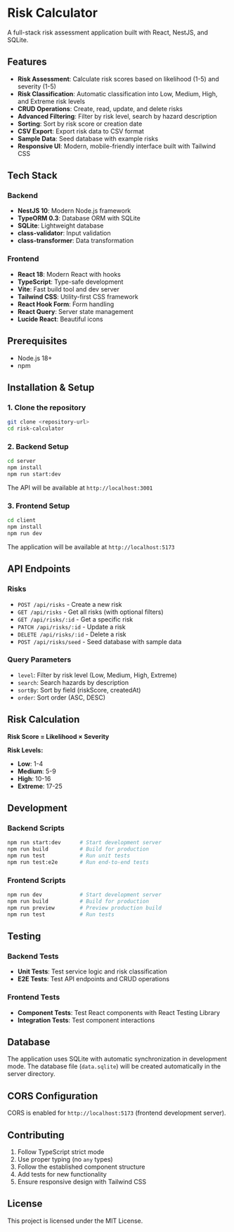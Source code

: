 # Risk Calculator

A full-stack risk assessment application built with React, NestJS, and SQLite.

## Features

- **Risk Assessment**: Calculate risk scores based on likelihood (1-5) and severity (1-5)
- **Risk Classification**: Automatic classification into Low, Medium, High, and Extreme risk levels
- **CRUD Operations**: Create, read, update, and delete risks
- **Advanced Filtering**: Filter by risk level, search by hazard description
- **Sorting**: Sort by risk score or creation date
- **CSV Export**: Export risk data to CSV format
- **Sample Data**: Seed database with example risks
- **Responsive UI**: Modern, mobile-friendly interface built with Tailwind CSS

## Tech Stack

### Backend
- **NestJS 10**: Modern Node.js framework
- **TypeORM 0.3**: Database ORM with SQLite
- **SQLite**: Lightweight database
- **class-validator**: Input validation
- **class-transformer**: Data transformation

### Frontend
- **React 18**: Modern React with hooks
- **TypeScript**: Type-safe development
- **Vite**: Fast build tool and dev server
- **Tailwind CSS**: Utility-first CSS framework
- **React Hook Form**: Form handling
- **React Query**: Server state management
- **Lucide React**: Beautiful icons

## Prerequisites

- Node.js 18+ 
- npm

## Installation & Setup

### 1. Clone the repository
```bash
git clone <repository-url>
cd risk-calculator
```

### 2. Backend Setup
```bash
cd server
npm install
npm run start:dev
```

The API will be available at `http://localhost:3001`

### 3. Frontend Setup
```bash
cd client
npm install
npm run dev
```

The application will be available at `http://localhost:5173`

## API Endpoints

### Risks
- `POST /api/risks` - Create a new risk
- `GET /api/risks` - Get all risks (with optional filters)
- `GET /api/risks/:id` - Get a specific risk
- `PATCH /api/risks/:id` - Update a risk
- `DELETE /api/risks/:id` - Delete a risk
- `POST /api/risks/seed` - Seed database with sample data

### Query Parameters
- `level`: Filter by risk level (Low, Medium, High, Extreme)
- `search`: Search hazards by description
- `sortBy`: Sort by field (riskScore, createdAt)
- `order`: Sort order (ASC, DESC)

## Risk Calculation

**Risk Score = Likelihood × Severity**

**Risk Levels:**
- **Low**: 1-4
- **Medium**: 5-9  
- **High**: 10-16
- **Extreme**: 17-25

## Development

### Backend Scripts
```bash
npm run start:dev      # Start development server
npm run build          # Build for production
npm run test           # Run unit tests
npm run test:e2e       # Run end-to-end tests
```

### Frontend Scripts
```bash
npm run dev            # Start development server
npm run build          # Build for production
npm run preview        # Preview production build
npm run test           # Run tests
```

## Testing

### Backend Tests
- **Unit Tests**: Test service logic and risk classification
- **E2E Tests**: Test API endpoints and CRUD operations

### Frontend Tests
- **Component Tests**: Test React components with React Testing Library
- **Integration Tests**: Test component interactions

## Database

The application uses SQLite with automatic synchronization in development mode. The database file (`data.sqlite`) will be created automatically in the server directory.

## CORS Configuration

CORS is enabled for `http://localhost:5173` (frontend development server).

## Contributing

1. Follow TypeScript strict mode
2. Use proper typing (no `any` types)
3. Follow the established component structure
4. Add tests for new functionality
5. Ensure responsive design with Tailwind CSS

## License

This project is licensed under the MIT License.

